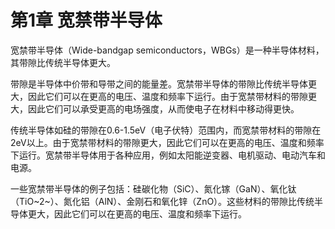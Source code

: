 # 第1章 宽禁带半导体

宽禁带半导体（Wide-bandgap semiconductors，WBGs）是一种半导体材料，其带隙比传统半导体更大。

带隙是半导体中价带和导带之间的能量差。宽禁带半导体的带隙比传统半导体更大，因此它们可以在更高的电压、温度和频率下运行。由于宽禁带材料的带隙更大，因此它们可以承受更高的电场强度，从而使电子在材料中移动得更快。

传统半导体如硅的带隙在0.6-1.5eV（电子伏特）范围内，而宽禁带材料的带隙在2eV以上。由于宽禁带材料的带隙更大，因此它们可以在更高的电压、温度和频率下运行。宽禁带半导体用于各种应用，例如太阳能逆变器、电机驱动、电动汽车和电源。

一些宽禁带半导体的例子包括：硅碳化物（SiC）、氮化镓（GaN）、氧化钛（TiO~2~）、氮化铝（AlN）、金刚石和氧化锌（ZnO）。这些材料的带隙比传统半导体更大，因此它们可以在更高的电压、温度和频率下运行。
